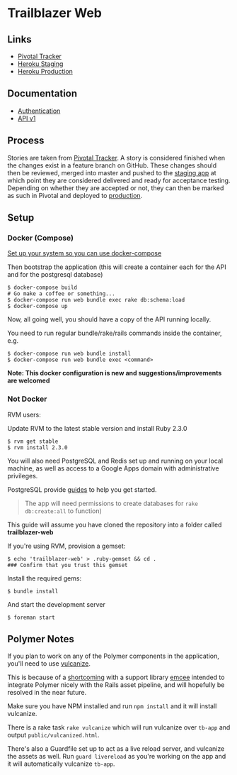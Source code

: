 # Trailblazer Web

## Links

- [Pivotal Tracker](https://www.pivotaltracker.com/n/projects/1140072)
- [Heroku Staging](https://dashboard.heroku.com/apps/trailblazer-web-staging)
- [Heroku Production](https://dashboard.heroku.com/apps/trailblazer-web)

## Documentation

- [Authentication](http://docs.trailblazerauthentication.apiary.io/)
- [API v1](http://docs.trailblazerapiv1.apiary.io/)

## Process

Stories are taken from [Pivotal
Tracker](https://www.pivotaltracker.com/n/projects/1140072).
A story is considered finished when the changes exist in a feature branch on
GitHub. These changes should then be reviewed, merged into master and pushed to
the [staging app](http://staging.trailblazer.io/) at which point they are
considered delivered and ready for acceptance testing. Depending on whether
they are accepted or not, they can then be marked as such in Pivotal and
deployed to [production](https://app.trailblazer.io/).

## Setup

### Docker (Compose)

[Set up your system so you can use docker-compose](https://docs.docker.com/compose/install/)

Then bootstrap the application (this will create a container each for the API
and for the postgresql database)

    $ docker-compose build
    # Go make a coffee or something...
    $ docker-compose run web bundle exec rake db:schema:load
    $ docker-compose up

Now, all going well, you should have a copy of the API running locally.

You need to run regular bundle/rake/rails commands inside the container, e.g.

    $ docker-compose run web bundle install
    $ docker-compose run web bundle exec <command>

**Note: This docker configuration is new and suggestions/improvements are
welcomed**


### Not Docker

RVM users:

Update RVM to the latest stable version and install Ruby 2.3.0

    $ rvm get stable
    $ rvm install 2.3.0

You will also need PostgreSQL and Redis set up and running on your local
machine, as well as access to a Google Apps domain with
administrative privileges.

PostgreSQL provide
[guides](http://wiki.postgresql.org/wiki/Detailed_installation_guides) to help
you get started.

> The app will need permissions to create databases for `rake db:create:all` to
> function)

This guide will assume you have cloned the repository into a folder called
**trailblazer-web**

If you're using RVM, provision a gemset:

    $ echo 'trailblazer-web' > .ruby-gemset && cd .
    ### Confirm that you trust this gemset

Install the required gems:

    $ bundle install

And start the development server

    $ foreman start

## Polymer Notes

If you plan to work on any of the Polymer components in the application, you'll
need to use [vulcanize](https://github.com/polymer/vulcanize).

This is because of a [shortcoming](https://github.com/ahuth/emcee/issues/11)
with a support library [emcee](https://github.com/ahuth/emcee) intended to
integrate Polymer nicely with the Rails asset pipeline, and will hopefully be
resolved in the near future.

Make sure you have NPM installed and run `npm install` and it will install
vulcanize.

There is a rake task `rake vulcanize` which will run vulcanize over `tb-app`
and output `public/vulcanized.html`.

There's also a Guardfile set up to act as a live reload server, and vulcanize
the assets as well. Run `guard livereload` as you're working on the app and it
will automatically vulcanize `tb-app`.
